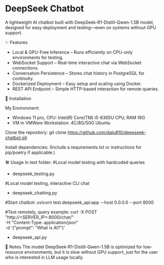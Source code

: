 
# DeepSeek Chatbot
A lightweight AI chatbot built with DeepSeek-R1-Distill-Qwen-1.5B model, designed for easy deployment and testing—even on systems without GPU support.

✨ Features
- Local & GPU-Free Inference – Runs efficiently on CPU-only environments for testing.
- WebSocket Support – Real-time interactive chat via WebSocket connections.
- Conversation Persistence – Stores chat history in PostgreSQL for continuity.
- Dockerized Deployment – Easy setup and scaling using Docker.
- REST API Endpoint – Simple HTTP-based interaction for remote queries.

🚀 Installation

My Environment:
- Windows 11 pro, CPU: Intel(R) Core(TM) i5-8365U CPU, RAM 16G
- VM in VMWare Workstation: 4C/8G/50G Ubuntu

Clone the repository:
git clone https://github.com/dalu810/deepseek-chatbot.git

Install dependencies:
(Include a requirements.txt or instructions for pip/poetry if applicable.)


🛠 Usage
In test folder:
#Local model testing with hardcoded queries
- deepseek_testing.py	

#Local model testing, interactive CLI chat
- deepseek_chatting.py	

#Start chatbot: 
uvicorn test.deepseek_api:app --host 0.0.0.0 --port 8000

#Test remotely, query example:
curl -X POST "http://<SERVER_IP>:8000/chat/" \
     -H "Content-Type: application/json" \
     -d '{"prompt": "What is AI?"}'
- deepseek_api.py


📝 Notes
The model DeepSeek-R1-Distill-Qwen-1.5B is optimized for low-resource environments, but it is slow without GPU support, just for the user who is interested in LLM usage locally.